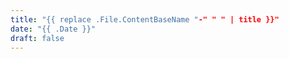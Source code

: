 ```yaml
---
title: "{{ replace .File.ContentBaseName "-" " " | title }}"
date: "{{ .Date }}"
draft: false
---
```

